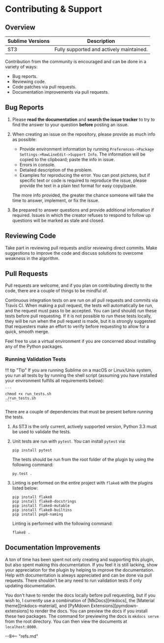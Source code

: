 # Contributing &amp; Support

## Overview

Sublime Versions | Description
---------------- | -----------
ST3              | Fully supported and actively maintained.

Contribution from the community is encouraged and can be done in a variety of ways:

- Bug reports.
- Reviewing code.
- Code patches via pull requests.
- Documentation improvements via pull requests.

## Bug Reports

1. Please **read the documentation** and **search the issue tracker** to try to find the answer to your question **before** posting an issue.

2. When creating an issue on the repository, please provide as much info as possible:

    - Provide environment information by running `Preferences->Package Settings->RawLineEdit->Support Info`.  The information will be copied to the clipboard; paste the info in issue.
    - Errors in console.
    - Detailed description of the problem.
    - Examples for reproducing the error.  You can post pictures, but if specific text or code is required to reproduce the issue, please provide the text in a plain text format for easy copy/paste.

    The more info provided, the greater the chance someone will take the time to answer, implement, or fix the issue.

3. Be prepared to answer questions and provide additional information if required.  Issues in which the creator refuses to respond to follow up questions will be marked as stale and closed.

## Reviewing Code

Take part in reviewing pull requests and/or reviewing direct commits.  Make suggestions to improve the code and discuss solutions to overcome weakness in the algorithm.

## Pull Requests

Pull requests are welcome, and if you plan on contributing directly to the code, there are a couple of things to be mindful of.

Continuous integration tests on are run on all pull requests and commits via Travis CI.  When making a pull request, the tests will automatically be run, and the request must pass to be accepted.  You can (and should) run these tests before pull requesting.  If it is not possible to run these tests locally, they will be run when the pull request is made, but it is strongly suggested that requesters make an effort to verify before requesting to allow for a quick, smooth merge.

Feel free to use a virtual environment if you are concerned about installing any of the Python packages.

### Running Validation Tests

!!! tip "Tip"
    If you are running Sublime on a macOS or Linux/Unix system, you run all tests by by running the shell script (assuming you have installed your environment fulfills all requirements below):

    ```
    chmod +x run_tests.sh
    ./run_tests.sh
    ```

There are a couple of dependencies that must be present before running the tests.

1. As ST3 is the only current, actively supported version, Python 3.3 must be used to validate the tests.

2. Unit tests are run with `pytest`.  You can install `pytest` via:

    ```
    pip install pytest
    ```

    The tests should be run from the root folder of the plugin by using the following command:

    ```
    py.test .
    ```

3. Linting is performed on the entire project with `flake8` with the plugins listed below:

    ```
    pip install flake8
    pip install flake8-docstrings
    pip install flake8-mutable
    pip install flake8-builtins
    pip install pep8-naming
    ```

    Linting is performed with the following command:

    ```
    flake8 .
    ```

## Documentation Improvements

A ton of time has been spent not only creating and supporting this plugin, but also spent making this documentation.  If you feel it is still lacking, show your appreciation for the plugin by helping to improve the documentation.  Help with documentation is always appreciated and can be done via pull requests.  There shouldn't be any need to run validation tests if only updating documentation.

You don't have to render the docs locally before pull requesting, but if you wish to, I currently use a combination of [MkDocs][mkdocs], the [Material theme][mkdocs-material], and [PyMdown Extensions][pymdown-extensions] to render the docs.  You can preview the docs if you install these two packages.  The command for previewing the docs is `mkdocs serve` from the root directory. You can then view the documents at `localhost:8000`.

--8<-- "refs.md"
